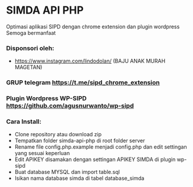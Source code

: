 # SIMDA API PHP

Optimasi aplikasi SIPD dengan chrome extension dan plugin wordpress Semoga bermanfaat

### Disponsori oleh:
- https://www.instagram.com/lindodolan/ (BAJU ANAK MURAH MAGETAN)

### GRUP telegram https://t.me/sipd_chrome_extension

### Plugin Wordpress WP-SIPD https://github.com/agusnurwanto/wp-sipd

### Cara Install:
- Clone repository atau download zip
- Tempatkan folder simda-api-php di root folder server
- Rename file config.php.example menjadi config.php dan edit settingan yang sesuai keperluan
- Edit APIKEY disamakan dengan settingan APIKEY SIMDA di plugin wp-sipd
- Buat database MYSQL dan import table.sql
- Isikan nama database simda di tabel database_simda